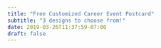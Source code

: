 ```yaml
---
title: "Free Customized Career Event Postcard"
subtitle: "3 designs to choose from!"
date: 2019-03-26T11:37:59-07:00
draft: false
---
```



<script charset="utf-8" type="text/javascript" src="//js.hsforms.net/forms/shell.js"></script>
<script>
  hbspt.forms.create({
	portalId: "5844080",
	formId: "bb432cb1-90ee-45b7-b060-779c9af03ad9"
});
</script>